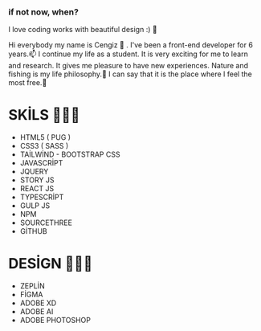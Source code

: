 ### if not now, when?
I love coding works with beautiful design :) 👋

Hi everybody my name is Cengiz 🔭 . I've been a front-end developer for 6 years.📫 I continue my life as a student. It is very exciting for me to learn and research. It gives me pleasure to have new experiences.
Nature and fishing is my life philosophy.💬 I can say that it is the place where I feel the most free.🔭

# SKİLS 🧑🏻‍💻
- HTML5 ( PUG ) 
- CSS3  ( SASS ) 
- TAİLWİND - BOOTSTRAP CSS 
- JAVASCRİPT
- JQUERY
- STORY JS
- REACT JS
- TYPESCRİPT
- GULP JS
- NPM 
- SOURCETHREE
- GİTHUB

# DESİGN 🧑🏻‍💻
- ZEPLİN
- FİGMA
- ADOBE XD
- ADOBE AI
- ADOBE PHOTOSHOP



